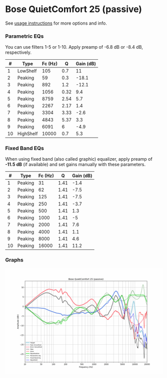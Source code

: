 # Bose QuietComfort 25 (passive)
See [usage instructions](https://github.com/jaakkopasanen/AutoEq#usage) for more options and info.

### Parametric EQs
You can use filters 1-5 or 1-10. Apply preamp of -6.8 dB or -8.4 dB, respectively.

|   # | Type      |   Fc (Hz) |    Q |   Gain (dB) |
|-----|-----------|-----------|------|-------------|
|   1 | LowShelf  |       105 | 0.7  |        11   |
|   2 | Peaking   |        59 | 0.3  |       -18.1 |
|   3 | Peaking   |       892 | 1.2  |       -12.1 |
|   4 | Peaking   |      1056 | 0.32 |         9.4 |
|   5 | Peaking   |      8759 | 2.54 |         5.7 |
|   6 | Peaking   |      2267 | 2.17 |         1.4 |
|   7 | Peaking   |      3304 | 3.33 |        -2.6 |
|   8 | Peaking   |      4843 | 5.37 |         3.3 |
|   9 | Peaking   |      6091 | 6    |        -4.9 |
|  10 | HighShelf |     10000 | 0.7  |         5.3 |

### Fixed Band EQs
When using fixed band (also called graphic) equalizer, apply preamp of **-11.5 dB** (if available) and set gains manually with these parameters.

|   # | Type    |   Fc (Hz) |    Q |   Gain (dB) |
|-----|---------|-----------|------|-------------|
|   1 | Peaking |        31 | 1.41 |        -1.4 |
|   2 | Peaking |        62 | 1.41 |        -7.5 |
|   3 | Peaking |       125 | 1.41 |        -7.5 |
|   4 | Peaking |       250 | 1.41 |        -3.7 |
|   5 | Peaking |       500 | 1.41 |         1.3 |
|   6 | Peaking |      1000 | 1.41 |        -5   |
|   7 | Peaking |      2000 | 1.41 |         7.6 |
|   8 | Peaking |      4000 | 1.41 |         1.1 |
|   9 | Peaking |      8000 | 1.41 |         4.6 |
|  10 | Peaking |     16000 | 1.41 |        11.2 |

### Graphs
![](./Bose%20QuietComfort%2025%20(passive).png)
